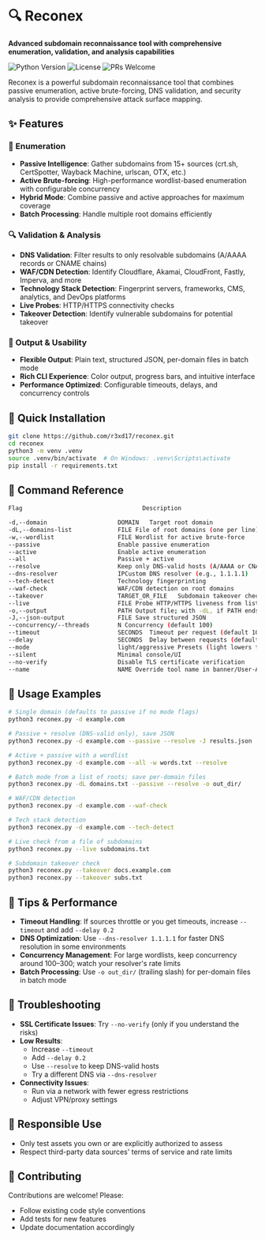 # 🔍 Reconex

**Advanced subdomain reconnaissance tool with comprehensive enumeration, validation, and analysis capabilities**

![Python Version](https://img.shields.io/badge/python-3.7+-blue.svg)
![License](https://img.shields.io/badge/License-MIT-yellow.svg)
![PRs Welcome](https://img.shields.io/badge/PRs-welcome-brightgreen.svg)

Reconex is a powerful subdomain reconnaissance tool that combines passive enumeration, active brute-forcing, DNS validation, and security analysis to provide comprehensive attack surface mapping.

## ✨ Features

### 🎯 Enumeration
- **Passive Intelligence**: Gather subdomains from 15+ sources (crt.sh, CertSpotter, Wayback Machine, urlscan, OTX, etc.)
- **Active Brute-forcing**: High-performance wordlist-based enumeration with configurable concurrency
- **Hybrid Mode**: Combine passive and active approaches for maximum coverage
- **Batch Processing**: Handle multiple root domains efficiently

### 🔍 Validation & Analysis
- **DNS Validation**: Filter results to only resolvable subdomains (A/AAAA records or CNAME chains)
- **WAF/CDN Detection**: Identify Cloudflare, Akamai, CloudFront, Fastly, Imperva, and more
- **Technology Stack Detection**: Fingerprint servers, frameworks, CMS, analytics, and DevOps platforms
- **Live Probes**: HTTP/HTTPS connectivity checks
- **Takeover Detection**: Identify vulnerable subdomains for potential takeover

### 💾 Output & Usability
- **Flexible Output**: Plain text, structured JSON, per-domain files in batch mode
- **Rich CLI Experience**: Color output, progress bars, and intuitive interface
- **Performance Optimized**: Configurable timeouts, delays, and concurrency controls

## 🚀 Quick Installation

```bash
git clone https://github.com/r3xd17/reconex.git
cd reconex
python3 -m venv .venv
source .venv/bin/activate  # On Windows: .venv\Scripts\activate
pip install -r requirements.txt
```
## 🧰 Command Reference
```bash
Flag                                  Description

-d,--domain                    DOMAIN	Target root domain
-dL,--domains-list             FILE	File of root domains (one per line)
-w,--wordlist                  FILE	Wordlist for active brute-force
--passive	                   Enable passive enumeration
--active	                   Enable active enumeration
--all	                       Passive + active
--resolve	                   Keep only DNS-valid hosts (A/AAAA or CNAME → A/AAAA)
--dns-resolver                 IPCustom DNS resolver (e.g., 1.1.1.1)
--tech-detect	               Technology fingerprinting
--waf-check	                   WAF/CDN detection on root domains
--takeover                     TARGET_OR_FILE	Subdomain takeover check (single or file)
--live                         FILE	Probe HTTP/HTTPS liveness from list
-o,--output                    PATH	Output file; with -dL, if PATH ends with “/” or is a directory, write per-domain files inside
-J,--json-output               FILE	Save structured JSON
--concurrency/--threads        N Concurrency (default 100)
--timeout                      SECONDS	Timeout per request (default 10)
--delay                        SECONDS	Delay between requests (default 0)
--mode                         light/aggressive	Presets (light lowers timeouts and concurrency)
--silent	                   Minimal console/UI
--no-verify	                   Disable TLS certificate verification
--name                         NAME	Override tool name in banner/User-Agent
```
## 📖 Usage Examples
```bash
# Single domain (defaults to passive if no mode flags)
python3 reconex.py -d example.com

# Passive + resolve (DNS-valid only), save JSON
python3 reconex.py -d example.com --passive --resolve -J results.json

# Active + passive with a wordlist
python3 reconex.py -d example.com --all -w words.txt --resolve

# Batch mode from a list of roots; save per-domain files
python3 reconex.py -dL domains.txt --passive --resolve -o out_dir/

# WAF/CDN detection
python3 reconex.py -d example.com --waf-check

# Tech stack detection
python3 reconex.py -d example.com --tech-detect

# Live check from a file of subdomains
python3 reconex.py --live subdomains.txt

# Subdomain takeover check
python3 reconex.py --takeover docs.example.com
python3 reconex.py --takeover subs.txt
```

## 🧪 Tips & Performance

- **Timeout Handling**: If sources throttle or you get timeouts, increase `--timeout` and add `--delay 0.2`
- **DNS Optimization**: Use `--dns-resolver 1.1.1.1` for faster DNS resolution in some environments
- **Concurrency Management**: For large wordlists, keep concurrency around 100–300; watch your resolver's rate limits
- **Batch Processing**: Use `-o out_dir/` (trailing slash) for per-domain files in batch mode

## 🐛 Troubleshooting

- **SSL Certificate Issues**: Try `--no-verify` (only if you understand the risks)
- **Low Results**: 
  - Increase `--timeout`
  - Add `--delay 0.2`
  - Use `--resolve` to keep DNS-valid hosts
  - Try a different DNS via `--dns-resolver`
- **Connectivity Issues**:
  - Run via a network with fewer egress restrictions
  - Adjust VPN/proxy settings

## 🔐 Responsible Use

- Only test assets you own or are explicitly authorized to assess
- Respect third-party data sources' terms of service and rate limits

## 🤝 Contributing

Contributions are welcome! Please:
- Follow existing code style conventions
- Add tests for new features
- Update documentation accordingly












